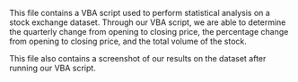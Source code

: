 This file contains a VBA script used to perform statistical analysis on a stock exchange dataset. Through our VBA script, we are able to determine the quarterly change from opening to closing price, the percentage change from opening to closing price, and the total volume of the stock. 

This file also contains a screenshot of our results on the dataset after running our VBA script. 
